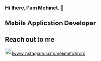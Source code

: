 ### Hi there, I'am Mehmet. 👋

## Mobile Application Developer

## Reach out to me
<img  width="22" src="https://unpkg.com/simple-icons@v7/icons/instagram.svg" />[www.instagram.com/mehmetoziron]

<!--
**mehmetoziron/mehmetoziron** is a ✨ _special_ ✨ repository because its `README.md` (this file) appears on your GitHub profile.

Here are some ideas to get you started:

- 🔭 I’m currently working on ...
- 🌱 I’m currently learning ...
- 👯 I’m looking to collaborate on ...
- 🤔 I’m looking for help with ...
- 💬 Ask me about ...
- 📫 How to reach me: ...
- 😄 Pronouns: ...
- ⚡ Fun fact: ...
-->
